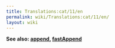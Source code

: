 ```yaml
---
title: Translations:cat/11/en
permalink: wiki/Translations:cat/11/en/
layout: wiki
---
```


**See also: [append](append "wikilink"),
[fastAppend](append#fastAppend "wikilink")**
